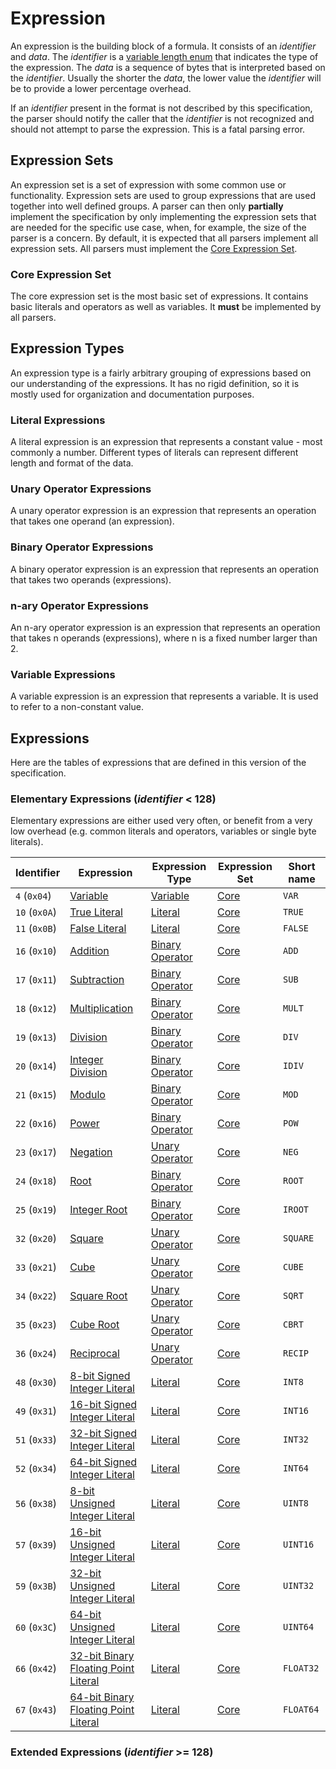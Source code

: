 # Expression

An expression is the building block of a formula. It consists of an *identifier* and *data*. The *identifier* is a [variable length enum](/binary_type/Variable%20Length%20Enum.md) that indicates the type of the expression. The *data* is a sequence of bytes that is interpreted based on the *identifier*. Usually the shorter the *data*, the lower value the *identifier* will be to provide a lower percentage overhead. 

If an *identifier* present in the format is not described by this specification, the parser should notify the caller that the *identifier* is not recognized and should not attempt to parse the expression. This is a fatal parsing error.

## Expression Sets

An expression set is a set of expression with some common use or functionality. Expression sets are used to group expressions that are used together into well defined groups. A parser can then only **partially** implement the specification by only implementing the expression sets that are needed for the specific use case, when, for example, the size of the parser is a concern. By default, it is expected that all parsers implement all expression sets. All parsers must implement the [Core Expression Set](#core-expression-set).

### Core Expression Set

The core expression set is the most basic set of expressions. It contains basic literals and operators as well as variables. It **must** be implemented by all parsers.

## Expression Types

An expression type is a fairly arbitrary grouping of expressions based on our understanding of the expressions. It has no rigid definition, so it is mostly used for organization and documentation purposes.

### Literal Expressions

A literal expression is an expression that represents a constant value - most commonly a number. Different types of literals can represent different length and format of the data.

### Unary Operator Expressions

A unary operator expression is an expression that represents an operation that takes one operand (an expression).

### Binary Operator Expressions

A binary operator expression is an expression that represents an operation that takes two operands (expressions).

### n-ary Operator Expressions

An n-ary operator expression is an expression that represents an operation that takes n operands (expressions), where n is a fixed number larger than 2.

### Variable Expressions

A variable expression is an expression that represents a variable. It is used to refer to a non-constant value.

## Expressions

Here are the tables of expressions that are defined in this version of the specification.

### Elementary Expressions (*identifier* < 128)

Elementary expressions are either used very often, or benefit from a very low overhead (e.g. common literals and operators, variables or single byte literals).

| Identifier    | Expression                                                                                       | Expression Type                                 | Expression Set               | Short name |
| ------------- | ------------------------------------------------------------------------------------------------ | ----------------------------------------------- | ---------------------------- | ---------- |
| `4` (`0x04`)  | [Variable](/expressions/Variable.md)                                                             | [Variable](#variable-expressions)               | [Core](#core-expression-set) | `VAR`      |
| `10` (`0x0A`) | [True Literal](/expressions/True%20Literal.md)                                                   | [Literal](#literal-expressions)                 | [Core](#core-expression-set) | `TRUE`     |
| `11` (`0x0B`) | [False Literal](/expressions/False%20Literal.md)                                                 | [Literal](#literal-expressions)                 | [Core](#core-expression-set) | `FALSE`    |
| `16` (`0x10`) | [Addition](/expressions/Addition.md)                                                             | [Binary Operator](#binary-operator-expressions) | [Core](#core-expression-set) | `ADD`      |
| `17` (`0x11`) | [Subtraction](/expressions/Subtraction.md)                                                       | [Binary Operator](#binary-operator-expressions) | [Core](#core-expression-set) | `SUB`      |
| `18` (`0x12`) | [Multiplication](/expressions/Multiplication.md)                                                 | [Binary Operator](#binary-operator-expressions) | [Core](#core-expression-set) | `MULT`     |
| `19` (`0x13`) | [Division](/expressions/Division.md)                                                             | [Binary Operator](#binary-operator-expressions) | [Core](#core-expression-set) | `DIV`      |
| `20` (`0x14`) | [Integer Division](/expressions/Integer%20Division.md)                                           | [Binary Operator](#binary-operator-expressions) | [Core](#core-expression-set) | `IDIV`     |
| `21` (`0x15`) | [Modulo](/expressions/Modulo.md)                                                                 | [Binary Operator](#binary-operator-expressions) | [Core](#core-expression-set) | `MOD`      |
| `22` (`0x16`) | [Power](/expressions/Power.md)                                                                   | [Binary Operator](#binary-operator-expressions) | [Core](#core-expression-set) | `POW`      |
| `23` (`0x17`) | [Negation](/expressions/Negation.md)                                                             | [Unary Operator](#unary-operator-expressions)   | [Core](#core-expression-set) | `NEG`      |
| `24` (`0x18`) | [Root](/expressions/Root.md)                                                                     | [Binary Operator](#binary-operator-expressions) | [Core](#core-expression-set) | `ROOT`     |
| `25` (`0x19`) | [Integer Root](/expressions/Integer%20Root.md)                                                   | [Binary Operator](#binary-operator-expressions) | [Core](#core-expression-set) | `IROOT`    |
| `32` (`0x20`) | [Square](/expressions/Square.md)                                                                 | [Unary Operator](#unary-operator-expressions)   | [Core](#core-expression-set) | `SQUARE`   |
| `33` (`0x21`) | [Cube](/expressions/Cube.md)                                                                     | [Unary Operator](#unary-operator-expressions)   | [Core](#core-expression-set) | `CUBE`     |
| `34` (`0x22`) | [Square Root](/expressions/Square%20Root.md)                                                     | [Unary Operator](#unary-operator-expressions)   | [Core](#core-expression-set) | `SQRT`     |
| `35` (`0x23`) | [Cube Root](/expressions/Cube%20Root.md)                                                         | [Unary Operator](#unary-operator-expressions)   | [Core](#core-expression-set) | `CBRT`     |
| `36` (`0x24`) | [Reciprocal](/expressions/Reciprocal.md)                                                         | [Unary Operator](#unary-operator-expressions)   | [Core](#core-expression-set) | `RECIP`    |
| `48` (`0x30`) | [8-bit Signed Integer Literal](/expressions/Integer%20Literal.md#8-bit-signed)                   | [Literal](#literal-expressions)                 | [Core](#core-expression-set) | `INT8`     |
| `49` (`0x31`) | [16-bit Signed Integer Literal](/expressions/Integer%20Literal.md#16-bit-signed)                 | [Literal](#literal-expressions)                 | [Core](#core-expression-set) | `INT16`    |
| `51` (`0x33`) | [32-bit Signed Integer Literal](/expressions/Integer%20Literal.md#32-bit-signed)                 | [Literal](#literal-expressions)                 | [Core](#core-expression-set) | `INT32`    |
| `52` (`0x34`) | [64-bit Signed Integer Literal](/expressions/Integer%20Literal.md#64-bit-signed)                 | [Literal](#literal-expressions)                 | [Core](#core-expression-set) | `INT64`    |
| `56` (`0x38`) | [8-bit Unsigned Integer Literal](/expressions/Integer%20Literal.md#8-bit-unsigned)               | [Literal](#literal-expressions)                 | [Core](#core-expression-set) | `UINT8`    |
| `57` (`0x39`) | [16-bit Unsigned Integer Literal](/expressions/Integer%20Literal.md#16-bit-unsigned)             | [Literal](#literal-expressions)                 | [Core](#core-expression-set) | `UINT16`   |
| `59` (`0x3B`) | [32-bit Unsigned Integer Literal](/expressions/Integer%20Literal.md#32-bit-unsigned)             | [Literal](#literal-expressions)                 | [Core](#core-expression-set) | `UINT32`   |
| `60` (`0x3C`) | [64-bit Unsigned Integer Literal](/expressions/Integer%20Literal.md#64-bit-unsigned)             | [Literal](#literal-expressions)                 | [Core](#core-expression-set) | `UINT64`   |
| `66` (`0x42`) | [32-bit Binary Floating Point Literal](/expressions/Floating%20Point%20Literal.md#32-bit-binary) | [Literal](#literal-expressions)                 | [Core](#core-expression-set) | `FLOAT32`  |
| `67` (`0x43`) | [64-bit Binary Floating Point Literal](/expressions/Floating%20Point%20Literal.md#64-bit-binary) | [Literal](#literal-expressions)                 | [Core](#core-expression-set) | `FLOAT64`  |

### Extended Expressions (*identifier* >= 128)

